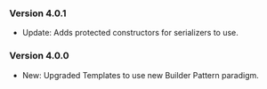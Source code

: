﻿### Version 4.0.1

- Update: Adds protected constructors for serializers to use.

### Version 4.0.0 

- New: Upgraded Templates to use new Builder Pattern paradigm.

